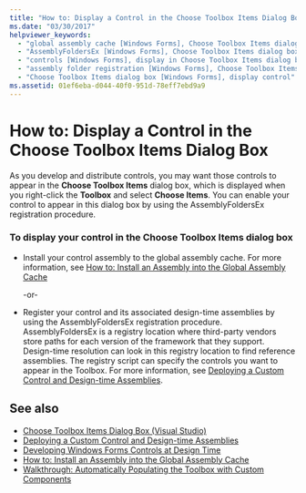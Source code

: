 ```yaml
---
title: "How to: Display a Control in the Choose Toolbox Items Dialog Box"
ms.date: "03/30/2017"
helpviewer_keywords: 
  - "global assembly cache [Windows Forms], Choose Toolbox Items dialog box"
  - "AssemblyFoldersEx [Windows Forms], Choose Toolbox Items dialog box"
  - "controls [Windows Forms], display in Choose Toolbox Items dialog box"
  - "assembly folder registration [Windows Forms], Choose Toolbox Items dialog box"
  - "Choose Toolbox Items dialog box [Windows Forms], display control"
ms.assetid: 01ef6eba-d044-40f0-951d-78eff7ebd9a9
---
```

# How to: Display a Control in the Choose Toolbox Items Dialog Box
As you develop and distribute controls, you may want those controls to appear in the **Choose Toolbox Items** dialog box, which is displayed when you right-click the **Toolbox** and select **Choose Items**. You can enable your control to appear in this dialog box by using the AssemblyFoldersEx registration procedure.  
  
### To display your control in the Choose Toolbox Items dialog box  
  
- Install your control assembly to the global assembly cache. For more information, see [How to: Install an Assembly into the Global Assembly Cache](../../app-domains/how-to-install-an-assembly-into-the-gac.md)  
  
     -or-  
  
- Register your control and its associated design-time assemblies by using the AssemblyFoldersEx registration procedure. AssemblyFoldersEx is a registry location where third-party vendors store paths for each version of the framework that they support. Design-time resolution can look in this registry location to find reference assemblies. The registry script can specify the controls you want to appear in the Toolbox. For more information, see [Deploying a Custom Control and Design-time Assemblies](https://docs.microsoft.com/previous-versions/visualstudio/visual-studio-2010/ee849818(v=vs.100)).  
  
## See also

- [Choose Toolbox Items Dialog Box (Visual Studio)](https://docs.microsoft.com/previous-versions/visualstudio/visual-studio-2010/dyca0t6t(v=vs.100))
- [Deploying a Custom Control and Design-time Assemblies](https://docs.microsoft.com/previous-versions/visualstudio/visual-studio-2010/ee849818(v=vs.100))
- [Developing Windows Forms Controls at Design Time](developing-windows-forms-controls-at-design-time.md)
- [How to: Install an Assembly into the Global Assembly Cache](../../app-domains/how-to-install-an-assembly-into-the-gac.md)
- [Walkthrough: Automatically Populating the Toolbox with Custom Components](walkthrough-automatically-populating-the-toolbox-with-custom-components.md)
